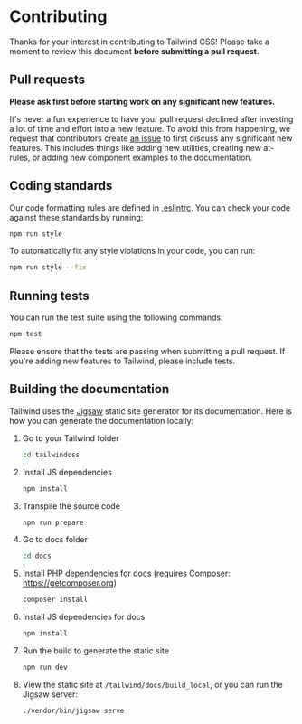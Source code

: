 # Contributing

Thanks for your interest in contributing to Tailwind CSS! Please take a moment to review this document **before submitting a pull request**.

## Pull requests

**Please ask first before starting work on any significant new features.**

It's never a fun experience to have your pull request declined after investing a lot of time and effort into a new feature. To avoid this from happening, we request that contributors create [an issue](https://github.com/tailwindcss/tailwindcss/issues) to first discuss any significant new features. This includes things like adding new utilities, creating new at-rules, or adding new component examples to the documentation.

## Coding standards

Our code formatting rules are defined in [.eslintrc](https://github.com/tailwindcss/tailwindcss/blob/master/.eslintrc). You can check your code against these standards by running:

```sh
npm run style
```

To automatically fix any style violations in your code, you can run:

```sh
npm run style --fix
```

## Running tests

You can run the test suite using the following commands:

```sh
npm test
```

Please ensure that the tests are passing when submitting a pull request. If you're adding new features to Tailwind, please include tests.

## Building the documentation

Tailwind uses the [Jigsaw](http://jigsaw.tighten.co/) static site generator for its documentation. Here is how you can generate the documentation locally:

1. Go to your Tailwind folder

    ```sh
    cd tailwindcss
    ```

2. Install JS dependencies

    ```sh
    npm install
    ```

3. Transpile the source code

    ```sh
    npm run prepare
    ```

4. Go to docs folder

    ```sh
    cd docs
    ```

5. Install PHP dependencies for docs (requires Composer: https://getcomposer.org)

    ```sh
    composer install
    ```

6. Install JS dependencies for docs

    ```sh
    npm install
    ```

7. Run the build to generate the static site

    ```sh
    npm run dev
    ```

8. View the static site at `/tailwind/docs/build_local`, or you can run the Jigsaw server:

    ```sh
    ./vendor/bin/jigsaw serve
    ```
